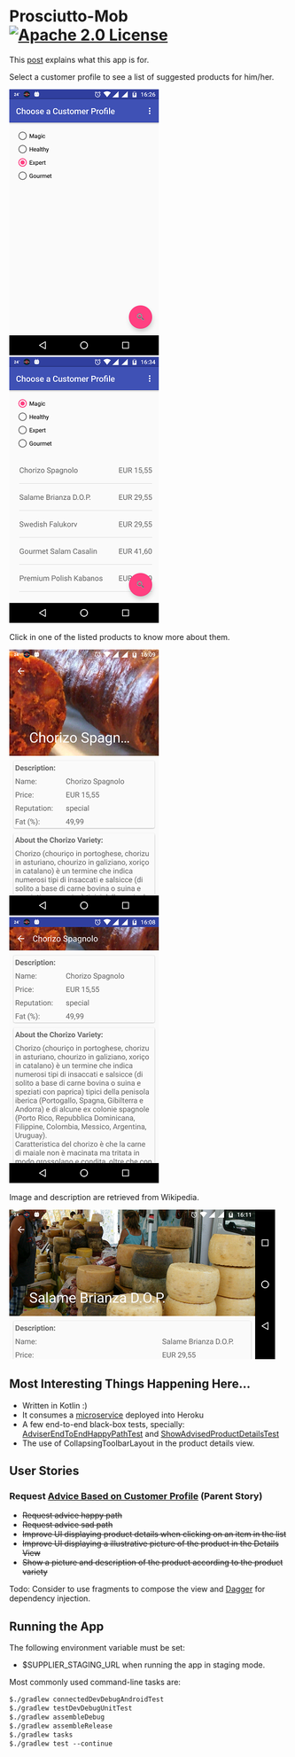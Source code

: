 # Prosciutto-Mob [![Apache 2.0 License](https://img.shields.io/badge/license-Apache_2.0-blue.svg)](https://github.com/rafaelfiume/Prosciutto-Mob/blob/master/LICENSE)

This [post](https://rafaelfiume.com/2013/04/07/dragons-unicorns-and-titans-an-agile-software-developer-tail/) explains what this app is for.

Select a customer profile to see a list of suggested products for him/her. 

 ![app](docs/image/choose-profile.png) ![app](docs/image/list-of-products.png)

Click in one of the listed products to know more about them. 

 ![app](docs/image/prod-desc-expanded.png) ![app](docs/image/prod-desc-collapsed.png) 

Image and description are retrieved from Wikipedia.  
 
 ![app](docs/image/prod-desc-expanded-hor.png)

## Most Interesting Things Happening Here...

* Written in Kotlin :)
* It consumes a [microservice](https://github.com/rafaelfiume/Salume) deployed into Heroku
* A few end-to-end black-box tests, specially: 
[AdviserEndToEndHappyPathTest](https://github.com/rafaelfiume/Prosciutto-Mob/blob/master/app/src/androidTest/kotlin/com/rafaelfiume/prosciutto/adviser/test/AdviserEndToEndHappyPathTest.kt) and [ShowAdvisedProductDetailsTest](https://github.com/rafaelfiume/Prosciutto-Mob/blob/master/app/src/androidTest/kotlin/com/rafaelfiume/prosciutto/adviser/test/ShowAdvisedProductDetailsActivityTest.kt)
* The use of CollapsingToolbarLayout in the product details view.

## User Stories

### Request <a href="http://rafaelfiume.github.io/Salume/com/rafaelfiume/salume/acceptance/adviser/AdviseProductBasedOnCustomerProfileEndToEndTest.html" target="blank">Advice Based on Customer Profile</a> (Parent Story)
* ~~Request advice happy path~~
* ~~Request advice sad path~~
* ~~Improve UI displaying product details when clicking on an item in the list~~
* ~~Improve UI displaying a illustrative picture of the product in the Details View~~
* ~~Show a picture and description of the product according to the product variety~~ 

Todo: Consider to use fragments to compose the view and [Dagger](http://google.github.io/dagger/) for dependency injection. 

## Running the App

The following environment variable must be set:
* $SUPPLIER_STAGING_URL when running the app in staging mode.

Most commonly used command-line tasks are:

    $./gradlew connectedDevDebugAndroidTest
    $./gradlew testDevDebugUnitTest
    $./gradlew assembleDebug
    $./gradlew assembleRelease
    $./gradlew tasks
    $./gradlew test --continue
